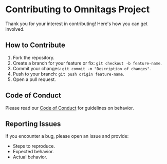 # Contributing to Omnitags Project

Thank you for your interest in contributing! Here's how you can get involved.

## How to Contribute
1. Fork the repository.
2. Create a branch for your feature or fix: `git checkout -b feature-name`.
3. Commit your changes: `git commit -m "Description of changes"`.
4. Push to your branch: `git push origin feature-name`.
5. Open a pull request.

## Code of Conduct
Please read our [Code of Conduct](CODE_OF_CONDUCT.md) for guidelines on behavior.

## Reporting Issues
If you encounter a bug, please open an issue and provide:
- Steps to reproduce.
- Expected behavior.
- Actual behavior.
